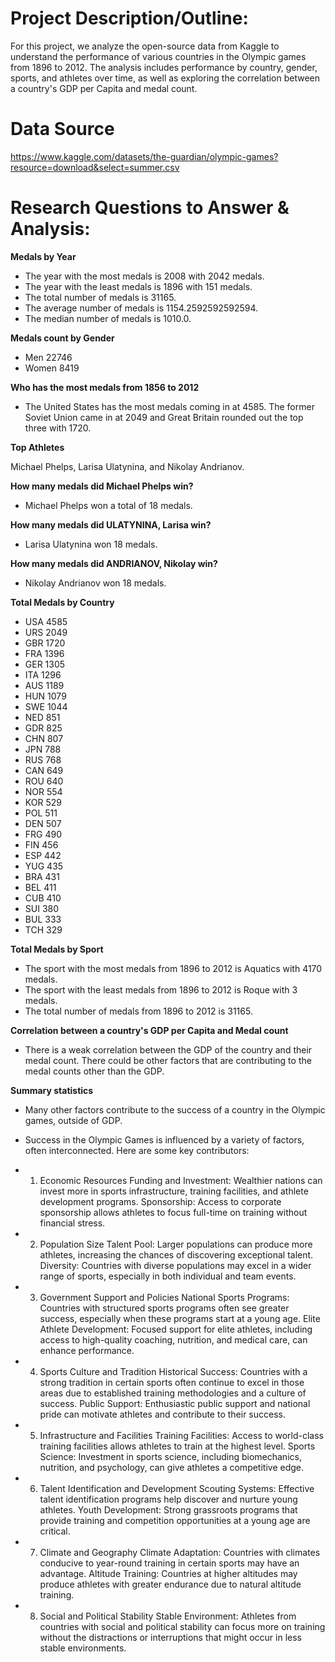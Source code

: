 # Project Description/Outline: 
For this project, we analyze the open-source data from Kaggle to understand the performance of various countries in the Olympic games from 1896 to 2012. The analysis includes performance by country, gender, sports, and athletes over time, as well as exploring the correlation between a country's GDP per Capita and medal count.

# Data Source
https://www.kaggle.com/datasets/the-guardian/olympic-games?resource=download&select=summer.csv

# Research Questions to Answer & Analysis: 

**Medals by Year** 
* The year with the most medals is 2008 with 2042 medals.
* The year with the least medals is 1896 with 151 medals.
* The total number of medals is 31165.
* The average number of medals is 1154.2592592592594.
* The median number of medals is 1010.0.

**Medals count by Gender**
  
* Men      22746
* Women     8419
  
**Who has the most medals from 1856 to 2012** 

* The United States has the most medals coming in at 4585. The former Soviet Union came in at 2049 and Great Britain rounded out the top three with 1720.

**Top Athletes**

Michael Phelps, Larisa Ulatynina, and Nikolay Andrianov.

**How many medals did Michael Phelps win?**

* Michael Phelps won a total of 18 medals.

**How many medals did ULATYNINA, Larisa win?**

* Larisa Ulatynina won 18 medals.

**How many medals did ANDRIANOV, Nikolay win?**

* Nikolay Andrianov won 18 medals.

**Total Medals by Country**

* USA    4585
* URS    2049
* GBR    1720
* FRA    1396
* GER    1305
* ITA    1296
* AUS    1189
* HUN    1079
* SWE    1044
* NED     851
* GDR     825
* CHN     807
* JPN     788
* RUS     768
* CAN     649
* ROU     640
* NOR     554
* KOR     529
* POL     511
* DEN     507
* FRG     490
* FIN     456
* ESP     442
* YUG     435
* BRA     431
* BEL     411
* CUB     410
* SUI     380
* BUL     333
* TCH     329

**Total Medals by Sport**

* The sport with the most medals from 1896 to 2012 is Aquatics with 4170 medals.
* The sport with the least medals from 1896 to 2012 is Roque with 3 medals.
* The total number of medals from 1896 to 2012 is 31165.


**Correlation between a country's GDP per Capita and Medal count**

* There is a weak correlation between the GDP of the country and their medal count. There could be other factors that are contributing to the medal counts other than the GDP.

**Summary statistics**

* Many other factors contribute to the success of a country in the Olympic games, outside of GDP.

* Success in the Olympic Games is influenced by a variety of factors, often interconnected. Here are some key contributors:
* 1. Economic Resources
Funding and Investment: Wealthier nations can invest more in sports infrastructure, training facilities, and athlete development programs.
Sponsorship: Access to corporate sponsorship allows athletes to focus full-time on training without financial stress.
* 2. Population Size
Talent Pool: Larger populations can produce more athletes, increasing the chances of discovering exceptional talent.
Diversity: Countries with diverse populations may excel in a wider range of sports, especially in both individual and team events.
* 3. Government Support and Policies
National Sports Programs: Countries with structured sports programs often see greater success, especially when these programs start at a young age.
Elite Athlete Development: Focused support for elite athletes, including access to high-quality coaching, nutrition, and medical care, can enhance performance.
* 4. Sports Culture and Tradition
Historical Success: Countries with a strong tradition in certain sports often continue to excel in those areas due to established training methodologies and a culture of success.
Public Support: Enthusiastic public support and national pride can motivate athletes and contribute to their success.
* 5. Infrastructure and Facilities
Training Facilities: Access to world-class training facilities allows athletes to train at the highest level.
Sports Science: Investment in sports science, including biomechanics, nutrition, and psychology, can give athletes a competitive edge.
* 6. Talent Identification and Development
Scouting Systems: Effective talent identification programs help discover and nurture young athletes.
Youth Development: Strong grassroots programs that provide training and competition opportunities at a young age are critical.
* 7. Climate and Geography
Climate Adaptation: Countries with climates conducive to year-round training in certain sports may have an advantage.
Altitude Training: Countries at higher altitudes may produce athletes with greater endurance due to natural altitude training.
* 8. Social and Political Stability
Stable Environment: Athletes from countries with social and political stability can focus more on training without the distractions or interruptions that might occur in less stable environments.

